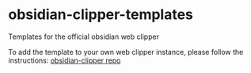 # obsidian-clipper-templates
Templates for the official obsidian web clipper

To add the template to your own web clipper instance, please follow the instructions: [obsidian-clipper repo](https://github.com/obsidianmd/obsidian-clipper?tab=readme-ov-file)

